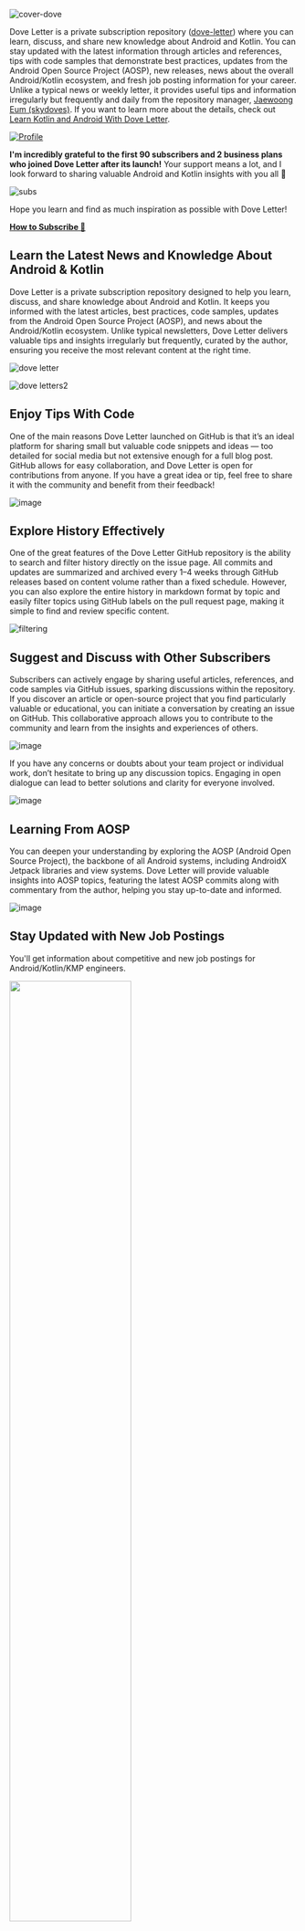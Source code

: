 
![cover-dove](https://github.com/user-attachments/assets/188719b0-00c2-45b1-aac0-64b62b070c47)

Dove Letter is a private subscription repository ([dove-letter](https://github.com/doveletter/dove-letter)) where you can learn, discuss, and share new knowledge about Android and Kotlin. You can stay updated with the latest information through articles and references, tips with code samples that demonstrate best practices, updates from the Android Open Source Project (AOSP), new releases, news about the overall Android/Kotlin ecosystem, and fresh job posting information for your career. Unlike a typical news or weekly letter, it provides useful tips and information irregularly but frequently and daily from the repository manager, [Jaewoong Eum (skydoves)](https://github.com/skydoves/). If you want to learn more about the details, check out [Learn Kotlin and Android With Dove Letter](https://medium.com/@skydoves/learn-kotlin-and-android-with-dove-letter-26265da11903).

<a href="https://github.com/sponsors/skydoves"><img alt="Profile" src="https://skydoves.github.io/badges/dove_letter.svg"/></a>

**I'm incredibly grateful to the first 90 subscribers and 2 business plans who joined Dove Letter after its launch!** Your support means a lot, and I look forward to sharing valuable Android and Kotlin insights with you all 💙 <br>

![subs](https://github.com/user-attachments/assets/9c6c4e99-6901-4025-9723-b876261b0e52)

Hope you learn and find as much inspiration as possible with Dove Letter!

**[How to Subscribe 💖](https://github.com/doveletter/.github?tab=readme-ov-file#how-to-subscribe-)**

## Learn the Latest News and Knowledge About Android & Kotlin

Dove Letter is a private subscription repository designed to help you learn, discuss, and share knowledge about Android and Kotlin. It keeps you informed with the latest articles, best practices, code samples, updates from the Android Open Source Project (AOSP), and news about the Android/Kotlin ecosystem. Unlike typical newsletters, Dove Letter delivers valuable tips and insights irregularly but frequently, curated by the author, ensuring you receive the most relevant content at the right time.

![dove letter](https://github.com/user-attachments/assets/feccf738-d5a6-4344-8416-910d93fbfaf2)

![dove letters2](https://github.com/user-attachments/assets/0d614aad-fb25-4fa4-a29b-dd6385223998)

## Enjoy Tips With Code

One of the main reasons Dove Letter launched on GitHub is that it’s an ideal platform for sharing small but valuable code snippets and ideas — too detailed for social media but not extensive enough for a full blog post. GitHub allows for easy collaboration, and Dove Letter is open for contributions from anyone. If you have a great idea or tip, feel free to share it with the community and benefit from their feedback!

![image](https://github.com/user-attachments/assets/29a37a19-cbfc-457c-9971-88d6f6286d2f)

## Explore History Effectively

One of the great features of the Dove Letter GitHub repository is the ability to search and filter history directly on the issue page. All commits and updates are summarized and archived every 1–4 weeks through GitHub releases based on content volume rather than a fixed schedule. However, you can also explore the entire history in markdown format by topic and easily filter topics using GitHub labels on the pull request page, making it simple to find and review specific content.

![filtering](https://github.com/user-attachments/assets/9f99277b-062a-4b23-a9e0-258fea3ec45b)

## Suggest and Discuss with Other Subscribers

Subscribers can actively engage by sharing useful articles, references, and code samples via GitHub issues, sparking discussions within the repository. If you discover an article or open-source project that you find particularly valuable or educational, you can initiate a conversation by creating an issue on GitHub. This collaborative approach allows you to contribute to the community and learn from the insights and experiences of others.

![image](https://github.com/user-attachments/assets/64a2b777-e6c0-4418-9985-f082c4dd2c30)

If you have any concerns or doubts about your team project or individual work, don’t hesitate to bring up any discussion topics. Engaging in open dialogue can lead to better solutions and clarity for everyone involved.

![image](https://github.com/user-attachments/assets/bf957296-04bb-4441-9881-ee21948f98eb)

## Learning From AOSP

You can deepen your understanding by exploring the AOSP (Android Open Source Project), the backbone of all Android systems, including AndroidX Jetpack libraries and view systems. Dove Letter will provide valuable insights into AOSP topics, featuring the latest AOSP commits along with commentary from the author, helping you stay up-to-date and informed.

![image](https://github.com/user-attachments/assets/9e8bd8b3-3070-4742-8243-f979b4995010)

## Stay Updated with New Job Postings

You'll get information about competitive and new job postings for Android/Kotlin/KMP engineers.

<img src="https://github.com/user-attachments/assets/789d00da-807b-438d-924e-c8b610cbf563" width="65%" />

## How to Subscribe 💖

[By subscribing via GitHub Sponsors](https://github.com/sponsors/skydoves), you will automatically be invited and granted access to the [Dove Letter GitHub repository](https://github.com/Dove-Letter/dove-letter). The subscription price is **monthly $2 for early bird subscribers** but may gradually increase for later subscribers.

![subscription](https://github.com/user-attachments/assets/64c121b6-f896-4be3-a676-a058cf502d82)

Upon subscribing, you'll receive the following welcome message:

<img src="https://github.com/user-attachments/assets/8cf2a894-997c-482b-9eb6-bee226cf8616" width="42%" />

Would you like to subscribe to Dove Letter privately? GitHub Sponsors offers an option for you to subscribe to Dove Letter discreetly, ensuring your privacy.

<img width="374" alt="sponsor-private" src="https://github.com/user-attachments/assets/54ab5c43-60e3-4418-9348-3922e9f67a0d">

## Subscribe for Business or for Lifetime

If you're interested in subscribing as a business at your company or opting for a lifetime (forever) subscription to Dove Letter, you can choose from the one-time subscription options below:

![one-time](https://github.com/user-attachments/assets/04b16bdc-c111-4604-ab40-c458459386db)

Next, scroll down until you find the options that include "You can access the Dove Letter private repository forever!" and select the one that suits you.

![one-time2](https://github.com/user-attachments/assets/fbfea89a-4059-4353-b0a0-db82e112199c)

At this level, your company logo or personal profile will be prominently featured on the Dove Letter introduction page.

For the lifetime plan, it may take up to 12 hours to receive your invitation to Dove Letter, along with a thank you message 💌.

## Acknowledgement 💙

![ack](https://github.com/user-attachments/assets/c123c572-0549-4c9a-bb39-6cb6dede385c)
